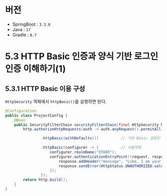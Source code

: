 # 버전
- SpringBoot : `3.3.0`
- Java : `17`
- Gradle : `8.7`

# 5.3 HTTP Basic 인증과 양식 기반 로그인 인증 이해하기(1)
## 5.3.1 HTTP Basic 이용 구성

`HttpSecurity` 객체에서 `httpBasic()`를 실행하면 된다.

```java
@Configuration
public class ProjectConfig {
    @Bean
    public SecurityFilterChain securityFilterChain(final HttpSecurity http) throws Exception {
        http.authorizeHttpRequests(auth -> auth.anyRequest().permitAll())

                .httpBasic(withDefaults())          // 기본 Basic 설정인 경우
                
                .httpBasic(configurer -> {          // 사용자화
                    configurer.realmName("OTHER");                                                  // 영역 지정
                    configurer.authenticationEntryPoint((request, response, authException) -> {     // 인증 실패 응답 사용자화
                        response.addHeader("message", "Luke, I am your father!");
                        response.sendError(HttpStatus.UNAUTHORIZED.value());
                    });
                });
        return http.build();
    }
}
```
